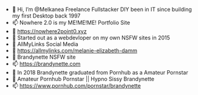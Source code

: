 - 👋 Hi, I’m @Melkanea Freelance Fullstacker DIY been in IT since building my first Desktop back 1997
- 📫 Nowhere 2.0 is my ME!ME!ME! Portfolio Site 
- 👀 https://nowhere2point0.xyz
- 🌱 Started out as a webdevloper on my own NSFW sites in 2015 
- 👋 AllMyLinks Social Media
- 👋 https://allmylinks.com/melanie-elizabeth-damm
- 💞️ Brandynette NSFW site
- 📫 https://brandynette.com
- 💞️ In 2018 Brandynette graduated from Pornhub as a Amateur Pornstar 
- 💞️ Amateur Pornhub Pornstar || Hypno Sissy Brandynette
- 📫 https://www.pornhub.com/pornstar/brandynette
<!---
Bimbot is a ✨ special ✨ repository because its `README.md` (this file) appears on your GitHub profile.
You can click the Preview link to take a look at your changes.
--->
